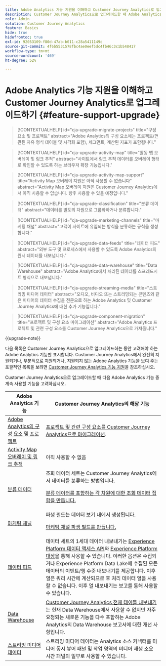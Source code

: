 ```yaml
---
title: Adobe Analytics 기능 지원을 이해하고 Customer Journey Analytics로 업그레이드하기
description: Customer Journey Analytics으로 업그레이드할 때 Adobe Analytics 기능 지원에 대해 알아봅니다.
role: Admin
solution: Customer Journey Analytics
feature: Basics
hide: true
hidefromtoc: true
exl-id: 92053109-f80d-47ab-b011-c28a5411149c
source-git-commit: 4f6b5531578fbc4ae0eef5dc4fb46c3c1b548417
workflow-type: tm+mt
source-wordcount: '469'
ht-degree: 52%

---
```


# Adobe Analytics 기능 지원을 이해하고 Customer Journey Analytics로 업그레이드하기 {#feature-support-upgrade}

<!-- markdownlint-disable MD034 -->

>[!CONTEXTUALHELP]
>id="cja-upgrade-migrate-projects"
>title="구성 요소 및 프로젝트"
>abstract="Adobe Analytics의 구성 요소에는 프로젝트(연관된 자유 형식 테이블 및 시각화 포함), 세그먼트, 계산된 지표가 포함됩니다."

<!-- markdownlint-enable MD034 -->

<!-- markdownlint-disable MD034 -->

>[!CONTEXTUALHELP]
>id="cja-upgrade-activity-map"
>title="활동 맵 오버레이 및 링크 추적"
>abstract="사이트에서 링크 추적 데이터를 오버레이 형태로 확인할 수 있도록 하는 브라우저 확장 기능입니다."

<!-- markdownlint-enable MD034 -->

<!-- markdownlint-disable MD034 -->

>[!CONTEXTUALHELP]
>id="cja-upgrade-activity-map-support"
>title="Activity Map 오버레이 지원은 아직 사용할 수 없습니다"
>abstract="Activity Map 오버레이 지원은 Customer Journey Analytics에서 아직 사용할 수 없습니다. 향후 사용할 수 있을 예정입니다."

<!-- markdownlint-enable MD034 -->

<!-- markdownlint-disable MD034 -->

>[!CONTEXTUALHELP]
>id="cja-upgrade-classification"
>title="분류 데이터"
>abstract="데이터를 별도의 차원으로 그룹화하거나 분류합니다."

<!-- markdownlint-enable MD034 -->

<!-- markdownlint-disable MD034 -->

>[!CONTEXTUALHELP]
>id="cja-upgrade-marketing-channels"
>title="마케팅 채널"
>abstract="고객이 사이트에 유입되는 방식을 분류하는 규칙을 생성합니다."

<!-- markdownlint-enable MD034 -->

<!-- markdownlint-disable MD034 -->

>[!CONTEXTUALHELP]
>id="cja-upgrade-data-feeds"
>title="데이터 피드"
>abstract="외부 도구 및 프로세스에서 사용할 수 있도록 Adobe Analytics의 원시 데이터를 내보냅니다."

<!-- markdownlint-enable MD034 -->

<!-- markdownlint-disable MD034 -->

>[!CONTEXTUALHELP]
>id="cja-upgrade-data-warehouse"
>title="Data Warehouse"
>abstract="Adobe Analytics에서 처리된 데이터를 스프레드시트 형식으로 내보냅니다."

<!-- markdownlint-enable MD034 -->

<!-- markdownlint-disable MD034 -->

>[!CONTEXTUALHELP]
>id="cja-upgrade-streaming-media"
>title="스트리밍 미디어 데이터"
>abstract="오디오, 비디오 또는 스트리밍되는 콘텐츠와 같은 미디어의 데이터 수집을 전문으로 하는 Adobe Analytics 및 Customer Journey Analytics에 대한 추가 기능입니다."

<!-- markdownlint-enable MD034 -->

<!-- markdownlint-disable MD034 -->

>[!CONTEXTUALHELP]
>id="cja-upgrade-component-migration"
>title="프로젝트 및 구성 요소 마이그레이션"
>abstract="Adobe Analytics 프로젝트 및 관련 구성 요소를 Customer Journey Analytics으로 가져옵니다."

<!-- markdownlint-enable MD034 -->

{{upgrade-note}}

다음 목록은 Customer Journey Analytics으로 업그레이드하는 동안 고려해야 하는 Adobe Analytics 기능만 표시합니다. Customer Journey Analytics에서 완전히 지원되거나, 부분적으로 지원되거나, 지원되지 않는 Adobe Analytics 기능을 보여 주는 포괄적인 목록을 보려면 [Customer Journey Analytics 기능 지원](/help/getting-started/aa-vs-cja/cja-aa.md)을 참조하십시오.

Customer Journey Analytics으로 업그레이드할 때 다음 Adobe Analytics 기능 중 계속 사용할 기능을 고려하십시오.

| Adobe Analytics 기능 | Customer Journey Analytics의 해당 기능 |
|---------|----------|
| [Adobe Analytics의 구성 요소 및 프로젝트](https://experienceleague.adobe.com/en/docs/analytics/analyze/analysis-workspace/build-workspace-project/freeform-overview) | [프로젝트 및 관련 구성 요소를 Customer Journey Analytics으로 마이그레이션](https://experienceleague.adobe.com/en/docs/analytics/admin/admin-tools/component-migration/prepare-component-migration). |
| [Activity Map 오버레이 및 링크 추적](https://experienceleague.adobe.com/en/docs/analytics/analyze/activity-map/overview) | 아직 사용할 수 없음 |
| [분류 데이터](https://experienceleague.adobe.com/en/docs/analytics/components/classifications/c-classifications) | 조회 데이터 세트는 Customer Journey Analytics에서 데이터를 분류하는 방법입니다.<p>[분류 데이터를 포함하는 각 차원에 대한 조회 데이터 집합을 만듭니다.](/help/getting-started/cja-upgrade/cja-upgrade-dataset-lookup.md)</p> |
| [마케팅 채널](https://experienceleague.adobe.com/en/docs/analytics/components/marketing-channels/c-getting-started-mchannel) | 파생 필드는 데이터 보기 내에서 생성됩니다. <p>[마케팅 채널 파생 필드를 만듭니다.](/help/getting-started/cja-upgrade/cja-upgrade-marketing-channel.md)</p> |
| [데이터 피드](https://experienceleague.adobe.com/en/docs/analytics/export/analytics-data-feed/data-feed-overview) | 데이터 세트의 1세대 데이터 내보내기는 [Experience Platform 데이터 액세스 API](https://experienceleague.adobe.com/docs/experience-platform/data-access/api.html)와 [Experience Platform 대상](https://experienceleague.adobe.com/docs/experience-platform/destinations/ui/activate/export-datasets.html)을 통해 사용할 수 있습니다. 이러한 옵션은 수집되거나 Experience Platform Data Lake에 수집된 모든 데이터의 이벤트/행 수준 내보내기를 제공합니다. 이후 열은 쿼리 시간에 계산되므로 후 처리 데이터 열을 사용할 수 없습니다. 이후 열 내보내기는 보고를 통해 사용할 수 있습니다. |
| [Data Warehouse](https://experienceleague.adobe.com/en/docs/analytics/export/data-warehouse/data-warehouse) | [Customer Journey Analytics 전체 테이블 내보내기](/help/analysis-workspace/export/export-cloud.md)는 현재 Data Warehouse에서 사용할 수 없지만 자주 요청되는 새로운 기능을 다수 포함하는 Adobe Analytics의 Data Warehouse 보고서에 대한 개선 사항입니다. |
| [스트리밍 미디어 데이터](https://experienceleague.adobe.com/ko/docs/media-analytics/using/media-overview) | 스트리밍 미디어 데이터는 Analytics 소스 커넥터를 미디어 동시 뷰어 패널 및 작업 영역의 미디어 재생 소요 시간 패널의 일부로 사용할 수 있습니다. |
